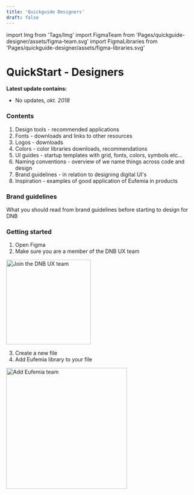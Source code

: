 ```yaml
---
title: 'Quickguide Designers'
draft: false
---
```


import Img from 'Tags/Img'
import FigmaTeam from 'Pages/quickguide-designer/assets/figma-team.svg'
import FigmaLibraries from 'Pages/quickguide-designer/assets/figma-libraries.svg'

# QuickStart - Designers

**Latest update contains:**

- No updates, _okt. 2018_

### Contents

1.  Design tools - recommended applications
1.  Fonts - downloads and links to other resources
1.  Logos - downloads
1.  Colors - color libraries downloads, recommendations
1.  UI guides - startup templates with grid, fonts, colors, symbols etc...
1.  Naming conventions - overview of we name things across code and design
1.  Brand guidelines - in relation to designing digital UI's
1.  Inspiration - examples of good application of Eufemia in products

### Brand guidelines

What you should read from brand guidelines before starting to design for DNB

### Getting started

1. Open Figma
2. Make sure you are a member of the DNB UX team

<Img src={FigmaTeam} caption="Join the DNB UX team" alt="Join the DNB UX team" height="224" />

3. Create a new file
4. Add Eufemia library to your file

<Img src={FigmaLibraries} caption="Add the Eufemia library" alt="Add Eufemia team" height="320" />
